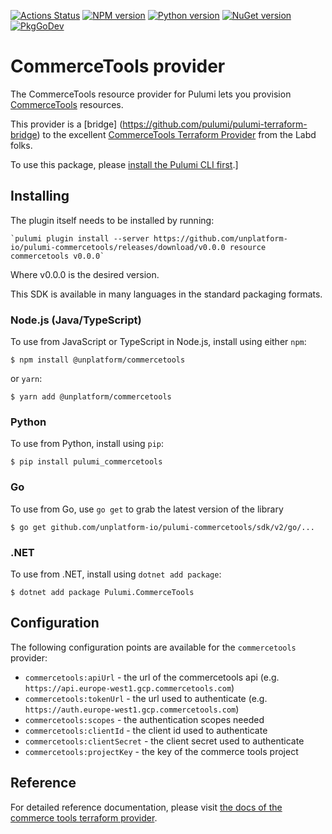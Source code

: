 [![Actions Status](https://github.com/unplatform-io/pulumi-commercetools/workflows/release/badge.svg)](https://github.com/unplatform-io/pulumi-commercetools/actions)
[![NPM version](https://badge.fury.io/js/%40unplatform%2Fcommercetools.svg)](https://www.npmjs.com/package/@unplatform/commercetools)
[![Python version](https://badge.fury.io/py/pulumi-commercetools.svg)](https://pypi.org/project/pulumi-commercetools)
[![NuGet version](https://badge.fury.io/nu/pulumi.commercetools.svg)](https://badge.fury.io/nu/pulumi.commercetools)
[![PkgGoDev](https://pkg.go.dev/badge/github.com/unplatform-io/pulumi-commercetools/sdk/v2/go)](https://pkg.go.dev/github.com/unplatform-io/pulumi-commercetools/sdk/v2/go)

# CommerceTools provider
The CommerceTools resource provider for Pulumi lets you provision [CommerceTools](https://commercetools.com/) resources.

This provider is a [bridge] (https://github.com/pulumi/pulumi-terraform-bridge) to the excellent [CommerceTools Terraform Provider](https://github.com/labd/terraform-provider-commercetools) from the Labd folks.

To use this package, please [install the Pulumi CLI first](https://pulumi.io/).] 

## Installing

The plugin itself needs to be installed by running:

    `pulumi plugin install --server https://github.com/unplatform-io/pulumi-commercetools/releases/download/v0.0.0 resource commercetools v0.0.0`

Where v0.0.0 is the desired version.

This SDK is available in many languages in the standard packaging formats.

### Node.js (Java/TypeScript)

To use from JavaScript or TypeScript in Node.js, install using either `npm`:

    $ npm install @unplatform/commercetools

or `yarn`:

    $ yarn add @unplatform/commercetools

### Python

To use from Python, install using `pip`:

    $ pip install pulumi_commercetools

### Go

To use from Go, use `go get` to grab the latest version of the library

    $ go get github.com/unplatform-io/pulumi-commercetools/sdk/v2/go/...

### .NET

To use from .NET, install using `dotnet add package`:

    $ dotnet add package Pulumi.CommerceTools

## Configuration

The following configuration points are available for the `commercetools` provider:

- `commercetools:apiUrl` - the url of the commercetools api (e.g. `https://api.europe-west1.gcp.commercetools.com`)
- `commercetools:tokenUrl` - the url used to authenticate (e.g. `https://auth.europe-west1.gcp.commercetools.com`)
- `commercetools:scopes` - the authentication scopes needed
- `commercetools:clientId` - the client id used to authenticate
- `commercetools:clientSecret` - the client secret used to authenticate
- `commercetools:projectKey` - the key of the commerce tools project

## Reference

For detailed reference documentation, please visit [the docs of the commerce tools terraform provider][1].

[1]: https://commercetools-terraform-provider.readthedocs.io/en/latest/
